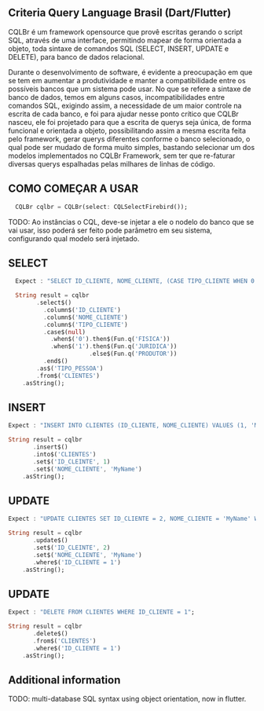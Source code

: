## Criteria Query Language Brasil (Dart/Flutter)

CQLBr é um framework opensource que provê escritas gerando o script SQL, através de uma interface, permitindo mapear de forma orientada a objeto, toda sintaxe de comandos SQL (SELECT, INSERT, UPDATE e DELETE), para banco de dados relacional.

Durante o desenvolvimento de software, é evidente a preocupação em que se tem em aumentar a produtividade e manter a compatibilidade entre os possíveis bancos que um sistema pode usar. No que se refere a sintaxe de banco de dados, temos em alguns casos, incompatibilidades entre comandos SQL, exigindo assim, a necessidade de um maior controle na escrita de cada banco, e foi para ajudar nesse ponto crítico que CQLBr nasceu, ele foi projetado para que a escrita de querys seja única, de forma funcional e orientada a objeto, possibilitando assim a mesma escrita feita pelo framework, gerar querys diferentes conforme o banco selecionado, o qual pode ser mudado de forma muito simples, bastando selecionar um dos modelos implementados no CQLBr Framework, sem ter que re-faturar diversas querys espalhadas pelas milhares de linhas de código.

## COMO COMEÇAR A USAR

```dart
  CQLBr cqlbr = CQLBr(select: CQLSelectFirebird());
```

TODO: Ao instâncias o CQL, deve-se injetar a ele o nodelo do banco que se vai usar, isso poderá ser feito pode parâmetro em seu sistema, configurando qual modelo será injetado.

## SELECT

```dart
  Expect : "SELECT ID_CLIENTE, NOME_CLIENTE, (CASE TIPO_CLIENTE WHEN 0 THEN 'FISICA' WHEN 1 THEN 'JURIDICA' ELSE 'PRODUTOR' END) AS TIPO_PESSOA FROM CLIENTES");

  String result = cqlbr
        .select$()
          .column$('ID_CLIENTE')
          .column$('NOME_CLIENTE')
          .column$('TIPO_CLIENTE')
          .case$(null)
            .when$('0').then$(Fun.q('FISICA'))
            .when$('1').then$(Fun.q('JURIDICA'))
                       .else$(Fun.q('PRODUTOR'))
          .end$()
        .as$('TIPO_PESSOA')
        .from$('CLIENTES')
    .asString();
```

## INSERT

```dart
Expect : "INSERT INTO CLIENTES (ID_CLIENTE, NOME_CLIENTE) VALUES (1, 'MyName')";

String result = cqlbr
       .insert$()
       .into$('CLIENTES')
       .set$('ID_CLEINTE', 1)
       .set$('NOME_CLIENTE', 'MyName')
    .asString();
```

## UPDATE

```dart
Expect : "UPDATE CLIENTES SET ID_CLIENTE = 2, NOME_CLIENTE = 'MyName' WHERE ID_CLIENTE = 1";

String result = cqlbr
       .update$()
       .set$('ID_CLEINTE', 2)
       .set$('NOME_CLIENTE', 'MyName')
       .where$('ID_CLIENTE = 1')
    .asString();
```

## UPDATE

```dart
Expect : "DELETE FROM CLIENTES WHERE ID_CLIENTE = 1";

String result = cqlbr
       .delete$()
       .from$('CLIENTES') 
       .where$('ID_CLIENTE = 1')
    .asString();
```

## Additional information

TODO: multi-database SQL syntax using object orientation, now in flutter.